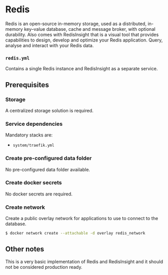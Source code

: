 # Redis

Redis is an open-source in-memory storage, used as a distributed, in-memory key–value database, cache and message broker, with optional durability. Also comes with RedisInsight that is a visual tool that provides capabilities to design, develop and optimize your Redis application. Query, analyse and interact with your Redis data.

### `redis.yml`
Contains a single Redis instance and RedisInsight as a separate service.

## Prerequisites
### Storage
A centralized storage solution is required.

### Service dependencies
Mandatory stacks are:
- `system/traefik.yml`

### Create pre-configured data folder
No pre-configured data folder available.

### Create docker secrets
No docker secrets are required.

### Create network
Create a public overlay network for applications to use to connect to the database.

```sh
$ docker network create --attachable -d overlay redis_network
```

## Other notes
This is a very basic implementation of Redis and RedisInsight and it should not be considered production ready.